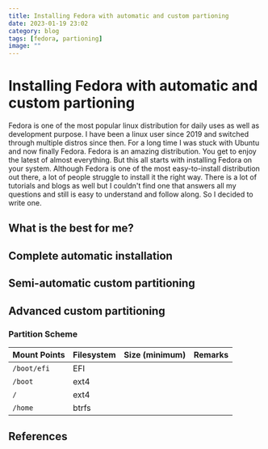```yaml
---
title: Installing Fedora with automatic and custom partioning
date: 2023-01-19 23:02
category: blog
tags: [fedora, partioning]
image: ""
---
```


# Installing Fedora with automatic and custom partioning

Fedora is one of the most popular linux distribution for daily uses as well as
development purpose. I have been a linux user since 2019 and switched through
multiple distros since then. For a long time I was stuck with Ubuntu and now
finally Fedora. Fedora is an amazing distribution. You get to enjoy the latest
of almost everything. But this all starts with installing Fedora on your system.
Although Fedora is one of the most easy-to-install distribution out there, a lot
of people struggle to install it the right way. There is a lot of tutorials and
blogs as well but I couldn't find one that answers all my questions and still is
easy to understand and follow along. So I decided to write one.

## What is the best for me?

## Complete automatic installation

## Semi-automatic custom partitioning

## Advanced custom partitioning

### Partition Scheme

| Mount Points | Filesystem | Size (minimum) | Remarks |
| --- | --- | --- | --- |
| `/boot/efi` | EFI | | |
| `/boot` | ext4 | | |
| `/` | ext4 | | |
| `/home` | btrfs | | |

## References
